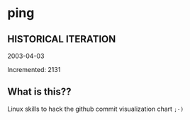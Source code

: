 # ping

## HISTORICAL ITERATION
2003-04-03

Incremented: 2131

## What is this?? 
Linux skills to hack the github commit visualization chart `;-)`
